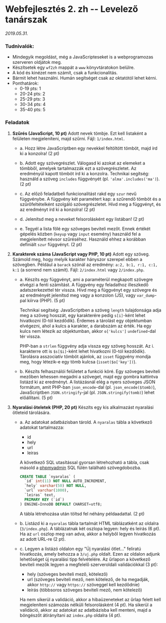 # Webfejlesztés 2. zh -- Levelező tanárszak

_2019.05.31._

### Tudnivalók:

- Mindegyik megoldást, még a JavaScripteseket is a webprogramozas szerveren oldjátok meg.
- Készítsetek egy `wf2zh` mappát a `www` könyvtáratokon belülre.
- A kód és kinézet nem számít, csak a funkcionalitás.
- Bármit lehet használni. Humán segítséget csak az oktatótól lehet kérni.
- Ponthatárok:
    + 0-19 pts: 1
    + 20-24 pts: 2
    + 25-29 pts: 3
    + 30-34 pts: 4
    + 35-40 pts: 5


### Feladatok

1. **Szűrés (JavaScript, 10 pt)** Adott nevek tömbje. Ezt kell listaként a felületen megjeleníteni, majd szűrni. Fájl: `1/index.html`.
    
    - a. Hozz létre JavaScriptben egy nevekkel feltöltött tömböt, majd írd ki a konzolra! (2 pt)

    - b. Adott egy szövegrészlet. Válogasd ki azokat az elemeket a tömbből, amelyek tartalmazzák ezt a szövegrészletet. Az eredményül kapott tömböt írd ki a konzolra. Technikai segítség: használd a szöveg `includes` függvényét (pl. `'alma'.includes('ma')`). (2 pt)

    - c. Az előző feladatbeli funkcionalitást rakd egy `szur` nevű függvénybe. A függvény két paramétert kap: a szűrendő tömböt és a szűrőfeltételként szolgáló szövegrészletet. Hívd meg a függvényt, és az eredményt írd ki a konzolra! (2 pt)

    - d. Jelenítsd meg a neveket felsorolásként egy listában! (2 pt)

    - e. Tegyél a lista fölé egy szöveges beviteli mezőt. Ennek értékét gépelés közben (`keyup` vagy `input` esemény) használd fel a megjelenített névsor szűréséhez. Használd ehhez a korábban definiált `szur` függvényt. (2 pt)

2. **Karakterek száma (JavaScript vagy PHP, 10 pt)** Adott egy szöveg. Számold meg, hogy melyik karakter hányszor szerepel ebben a szövegben. Például a `barack` szónál az eredmény: `a:2, b:1, r:1, c:1, k:1` (a sorrend nem számít).  Fájl: `2/index.html` vagy `2/index.php`.

    - a. Készíts egy függvényt, ami a paraméterül megkapott szövegre elvégzi a fenti számítást. A függvény egy feladathoz illeszkedő adatszerkezettel tér vissza. Hívd meg a függvényt egy szövegre és az eredményét jelenítsd meg vagy a konzolon (JS), vagy `var_dump`-pal kiírva (PHP). (5 pt)

        Technikai segítség: JavaScriptben a szöveg `length` tulajdonsága adja meg a szöveg hosszát, egy karakterére pedig `s[i]`-ként lehet hivatkozni (0-tól kezdődik). Érdemes a tárolást egy objektumban elvégezni, ahol a kulcs a karakter, a darabszám az érték. Ha egy kulcs nem létezik az objektumban, akkor `o['kulcs']` `undefined`-dal tér vissza.

        PHP-ban a `strlen` függvény adja vissza egy szöveg hosszát. Az i. karakterre ott is `$s[$i]`-ként lehet hivatkozni (0-tól kezdődik). Tárolásra asszociatív tömböt ajánlok, az `isset` függvény mondja meg, hogy létezik-e egy tömb kulcsa (`isset($o['key'])`).

    - b. Készíts felhasználói felületet a funkció köré. Egy szöveges beviteli mezőben lehessen megadni a szöveget, majd egy gombra kattintva listázd ki az eredményt. A listázásnál elég a nyers szöveges JSON formátum, amit PHP-ban `json_encode`-dal (pl. `json_encode($tomb)`), JavaScriptben `JSON.stringify`-jal (pl. `JSON.stringify(tomb)`) lehet előállítani. (5 pt)

3. **Nyaralási öteletek (PHP, 20 pt)** Készíts egy kis alkalmazást nyaralási ötleteid tárolására.
    
    - a. Az adatokat adatbázisban tárold. A `nyaralas` tábla a következő adatokat tartalmazza:

        - id
        - hely
        - url
        - leiras

        A következő SQL utasítással gyorsan létrehozható a tábla, csak másold a [phpmyadmin](http://webprogramozas.inf.elte.hu/phpmyadmin/index.php) SQL fülén található szövegdobozba.

        ```sql
        CREATE TABLE `nyaralas` (
          `id` int(11) NOT NULL AUTO_INCREMENT,
          `hely` varchar(50) NOT NULL,
          `url` varchar(1000),
          `leiras` text,
          PRIMARY KEY (`id`)
        ) ENGINE=InnoDB DEFAULT CHARSET=utf8;
        ```

        A tábla létrehozása után töltsd fel néhány példaadattal. (2 pt)

    - b. Listázd ki a `nyaralas` tábla tartalmát HTML táblázatként az oldalra (`3/index.php`). A táblázatnak két oszlopa legyen: hely és leírás (6 pt). Ha az `url` oszlop meg van adva, akkor a helyből legyen hivatkozás az adott URL-re (2 pt).

    - c. Legyen a listázó oldalon egy "Új nyaralási ötlet..." feliratú hivatkozás, amely behozza a `3/uj.php` oldalt. Ezen az oldalon adjunk lehetőséget új nyaralási tipp felvételére. Az űrlapon a következő beviteli mezők legyen a megfelelő szerveroldali validációkkal (3 pt):

        - hely (szöveges beviteli mező, kötelező)
        - url (szöveges beviteli mező, nem kötelező, de ha megadják, akkor  `http://` vagy `https://` szöveggel kell kezdődnie)
        - leírás (többsoros szöveges beviteli mező, nem kötelező)

        Ha nem sikerül a validáció, akkor a hibaüzeneteket az űrlap felett kell megjeleníteni számozás nélküli felsorolásként (4 pt). Ha sikerül a validáció, akkor az adatokat az adatbázisba kell menteni, majd a böngészőt átirányítani az `index.php` oldalra (4 pt).

 


